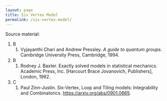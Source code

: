 ```yaml
---
layout: page
title: Six Vertex Model
permalink: /six-vertex-model/
---
```


Source material:

1. B
    1. Vyjayanthi Chari and Andrew Pressley. _A guide to quantum groups_. Cambridge University Press, Cambridge, 1994.
1. B
    1. Rodney J. Baxter. Exactly solved models in statistical mechanics. Academic Press, Inc. [Harcourt Brace Jovanovich, Publishers], London, 1982.
1. C
    1. Paul Zinn-Justin. Six-Vertex, Loop and Tiling models: Integrability and Combinatorics. <https://arxiv.org/abs/0901.0665>.